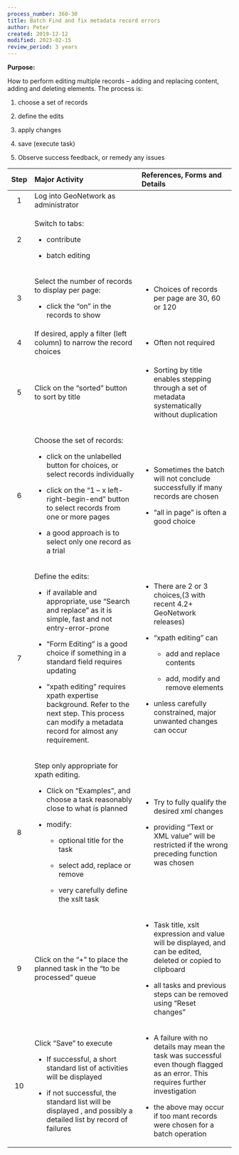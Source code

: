 ```yaml
---
process_number: 360-30
title: Batch Find and fix metadata record errors
author: Peter
created: 2019-12-12
modified: 2023-02-15
review_period: 3 years
---
```


**Purpose:**

How to perform editing multiple records – adding and replacing content, adding and deleting elements. The process is:

1.  choose a set of records

2.  define the edits

3.  apply changes

4.  save (execute task)

5.  Observe success feedback, or remedy any issues

<table>
<colgroup>
<col style="width: 10%" />
<col style="width: 47%" />
<col style="width: 41%" />
</colgroup>
<thead>
<tr>
<th style="text-align: center;"><strong>Step</strong></th>
<th style="text-align: left;"><strong>Major Activity</strong></th>
<th style="text-align: left;"><strong>References, Forms and Details</strong></th>
</tr>
</thead>
<tbody>
<tr>
<td style="text-align: center;">1</td>
<td style="text-align: left;">Log into GeoNetwork as administrator</td>
<td style="text-align: left;"></td>
</tr>
<tr>
<td style="text-align: center;">2</td>
<td style="text-align: left;"><p>Switch to tabs:</p>
<ul>
<li><p>contribute</p></li>
<li><p>batch editing</p></li>
</ul></td>
<td style="text-align: left;"></td>
</tr>
<tr>
<td style="text-align: center;">3</td>
<td style="text-align: left;"><p>Select the number of records to display per page:</p>
<ul>
<li><p>click the “on” in the records to show</p></li>
</ul></td>
<td style="text-align: left;"><ul>
<li><p>Choices of records per page are 30, 60 or 120</p></li>
</ul></td>
</tr>
<tr>
<td style="text-align: center;">4</td>
<td style="text-align: left;">If desired, apply a filter (left column) to narrow the record choices</td>
<td style="text-align: left;"><ul>
<li><p>Often not required</p></li>
</ul></td>
</tr>
<tr>
<td style="text-align: center;">5</td>
<td style="text-align: left;">Click on the “sorted” button to sort by title</td>
<td style="text-align: left;"><ul>
<li><p>Sorting by title enables stepping through a set of metadata systematically without duplication</p></li>
</ul></td>
</tr>
<tr>
<td style="text-align: center;">6</td>
<td style="text-align: left;"><p>Choose the set of records:</p>
<ul>
<li><p>click on the unlabelled button for choices, or select records individually</p></li>
<li><p>click on the “1 – x left-right-begin-end” button to select records from one or more pages</p></li>
<li><p>a good approach is to select only one record as a trial</p></li>
</ul></td>
<td style="text-align: left;"><ul>
<li><p>Sometimes the batch will not conclude successfully if many records are chosen</p></li>
<li><p>“all in page” is often a good choice</p></li>
</ul></td>
</tr>
<tr>
<td style="text-align: center;">7</td>
<td style="text-align: left;"><p>Define the edits:</p>
<ul>
<li><p>if available and appropriate, use “Search and replace” as it is simple, fast and not entry-error-prone</p></li>
<li><p>“Form Editing” is a good choice if something in a standard field requires updating</p></li>
<li><p>“xpath editing” requires xpath expertise background. Refer to the next step. This process can modify a metadata record for almost any requirement.</p></li>
</ul></td>
<td style="text-align: left;"><ul>
<li><p>There are 2 or 3 choices,(3 with recent 4.2+ GeoNetwork releases)</p></li>
<li><p>“xpath editing” can</p>
<ul>
<li><p>add and replace contents</p></li>
<li><p>add, modify and remove elements</p></li>
</ul></li>
<li><p>unless carefully constrained, major unwanted changes can occur</p></li>
</ul></td>
</tr>
<tr>
<td style="text-align: center;">8</td>
<td style="text-align: left;"><p>Step only appropriate for xpath editing.</p>
<ul>
<li><p>Click on “Examples”, and choose a task reasonably close to what is planned</p></li>
<li><p>modify:</p>
<ul>
<li><p>optional title for the task</p></li>
<li><p>select add, replace or remove</p></li>
<li><p>very carefully define the xslt task</p></li>
</ul></li>
</ul></td>
<td style="text-align: left;"><ul>
<li><p>Try to fully qualify the desired xml changes</p></li>
<li><p>providing “Text or XML value” will be restricted if the wrong preceding function was chosen</p></li>
</ul></td>
</tr>
<tr>
<td style="text-align: center;">9</td>
<td style="text-align: left;">Click on the “+” to place the planned task in the “to be processed” queue</td>
<td style="text-align: left;"><ul>
<li><p>Task title, xslt expression and value will be displayed, and can be edited, deleted or copied to clipboard</p></li>
<li><p>all tasks and previous steps can be removed using “Reset changes”</p></li>
</ul></td>
</tr>
<tr>
<td style="text-align: center;">10</td>
<td style="text-align: left;"><p>Click “Save” to execute</p>
<ul>
<li><p>If successful, a short standard list of activities will be displayed</p></li>
<li><p>if not successful, the standard list will be displayed , and possibly a detailed list by record of failures</p></li>
</ul></td>
<td style="text-align: left;"><ul>
<li><p>A failure with no details may mean the task was successful even though flagged as an error. This requires further investigation</p></li>
<li><p>the above may occur if too mant records were chosen for a batch operation</p></li>
</ul></td>
</tr>
</tbody>
</table>
